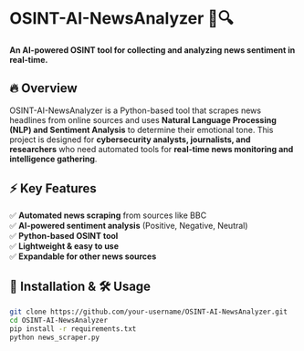 # OSINT-AI-NewsAnalyzer 📰🔍  

**An AI-powered OSINT tool for collecting and analyzing news sentiment in real-time.**  

## 🔥 Overview  
OSINT-AI-NewsAnalyzer is a Python-based tool that scrapes news headlines from online sources and uses **Natural Language Processing (NLP) and Sentiment Analysis** to determine their emotional tone. This project is designed for **cybersecurity analysts, journalists, and researchers** who need automated tools for **real-time news monitoring and intelligence gathering**.  

## ⚡ Key Features  
✅ **Automated news scraping** from sources like BBC  
✅ **AI-powered sentiment analysis** (Positive, Negative, Neutral)  
✅ **Python-based OSINT tool**  
✅ **Lightweight & easy to use**  
✅ **Expandable for other news sources**  

## 🚀 Installation & 🛠 Usage
```bash
git clone https://github.com/your-username/OSINT-AI-NewsAnalyzer.git
cd OSINT-AI-NewsAnalyzer
pip install -r requirements.txt
python news_scraper.py
